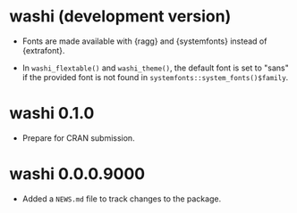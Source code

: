 # washi (development version)

* Fonts are made available with {ragg} and {systemfonts} instead of {extrafont}. 

* In `washi_flextable()` and `washi_theme()`, the default font is set to "sans"
  if the provided font is not found in `systemfonts::system_fonts()$family`.

# washi 0.1.0

* Prepare for CRAN submission.

# washi 0.0.0.9000

* Added a `NEWS.md` file to track changes to the package.
